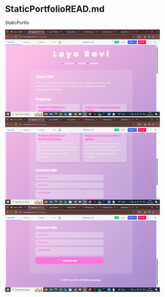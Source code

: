 # StaticPortfolioREAD.md
StaticPortfo

![image alt](https://github.com/layaravi04/StaticPortfolioREAD.md/blob/1723b3e911491b6b314e02e81debefeb51b25966/Screenshot%20(6).png)
![image alt](https://github.com/layaravi04/StaticPortfolioREAD.md/blob/7085751282a8f01b0974335112be349093b130e6/Screenshot%20(7).png)
![image alt](https://github.com/layaravi04/StaticPortfolioREAD.md/blob/1c6f6765b436d9e03b72d71cff0f0f65387ed046/Screenshot%20(8).png)



